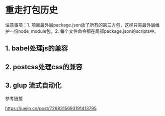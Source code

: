 # 重走打包历史
注意事项：1. 项目最外层package.json放了所有的第三方包，这样只需最外层维护一份node_module包。2. 每个文件命令都在局部package.json的scripts中。
## 1. babel处理js的兼容

## 2. postcss处理css的兼容

## 3. glup 流式自动化


参考链接

https://juejin.cn/post/7268315693191413795